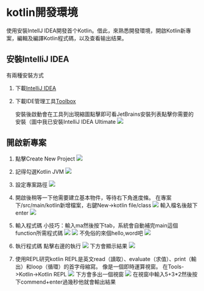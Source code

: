 # kotlin開發環境
使用安裝IntellJ IDEA開發首个Kotlin。借此，來熟悉開發環境，開啟Kotlin新專案，編輯及編譯Kotlin程式碼，以及查看输出结果。

## 安裝IntelliJ IDEA 
有兩種安裝方式
1. 下載[IntelliJ IDEA](https://www.jetbrains.com/idea/)
2. 下載IDE管理工具[Toolbox](https://www.jetbrains.com/toolbox-app/)
    
    安裝後啟動會在工具列出現縮圖點擊即可看JetBrains安裝列表點擊你需要的安裝（圖中我已安裝IntelliJ IDEA Ultimate
    ![](https://i.imgur.com/AkIpXAg.png)
    
## 開啟新專案

1. 點擊Create New Project
![](https://i.imgur.com/IfGpmHq.png)
2. 記得勾選Kotlin JVM
![](https://i.imgur.com/ZmM55v7.png)
3. 設定專案路徑
![](https://i.imgur.com/P5F0oFM.png)
4. 開啟後稍等一下他需要建立基本物件，等待右下角進度條。
    在專案下/src/main/kotlin新增檔案，右鍵New->kotlin file/class
    ![](https://i.imgur.com/vY5VkpR.png)
    輸入檔名後敲下enter
    ![](https://i.imgur.com/OLBW0rB.png)

5. 輸入程式碼
    小技巧：輸入ma然後按下tab，系統會自動補完main這個function所需程式碼
    ![](https://i.imgur.com/AC8SF8K.png)
    ![](https://i.imgur.com/ErUXMMq.png)
    不免俗的來個hello,word吧
    ![](https://i.imgur.com/BayKwlD.png)
6. 執行程式碼
    點擊右邊的執行
    ![](https://i.imgur.com/Ib4ldQM.png)
    下方會顯示結果
    ![](https://i.imgur.com/pmJ8iqi.png)

    
7. 使用REPL研究kotlin
    REPL是英文read（讀取）、evaluate（求值）、print（輸出）和loop（循環）的首字母縮寫。
    像是一個即時運算視窗。
    在Tools->Kotlin->Kotlin REPL
    ![](https://i.imgur.com/9pnky2o.png)
    下方會多出一個視窗
    ![](https://i.imgur.com/2Tnf5h4.png)
    在視窗中輸入5+3*2然後按下commend+enter過幾秒他就會輸出結果






